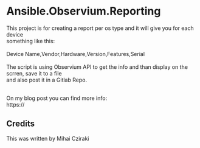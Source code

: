 # Ansible.Observium.Reporting

This project is for creating a report per os type and it will give you for each device
<br> something like this:
<br>
<br> Device Name,Vendor,Hardware,Version,Features,Serial
<br>
<br>The script is using Observium API to get the info and than display on the scrren, save it to a file
<br>and also post it in a Gitlab Repo.

<br> On my blog post you can find more info: 
<br> https://


## Credits
This was written by Mihai Cziraki
</content>
</snippet>

